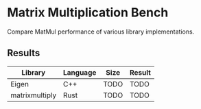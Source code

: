 # Matrix Multiplication Bench

Compare MatMul performance of various library implementations.

## Results

|    Library     | Language | Size | Result |
|----------------|----------|------|--------|
|     Eigen      |   C++    | TODO |  TODO  |
| matrixmultiply |   Rust   | TODO |  TODO  |